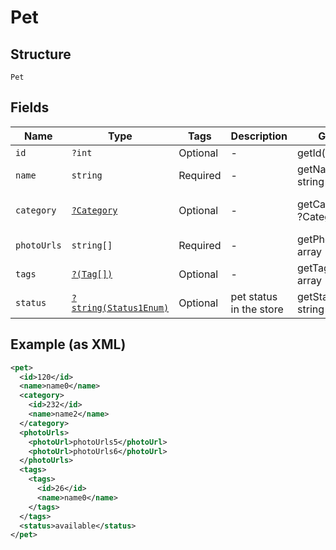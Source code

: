 
# Pet

## Structure

`Pet`

## Fields

| Name | Type | Tags | Description | Getter | Setter |
|  --- | --- | --- | --- | --- | --- |
| `id` | `?int` | Optional | - | getId(): ?int | setId(?int id): void |
| `name` | `string` | Required | - | getName(): string | setName(string name): void |
| `category` | [`?Category`](../../doc/models/category.md) | Optional | - | getCategory(): ?Category | setCategory(?Category category): void |
| `photoUrls` | `string[]` | Required | - | getPhotoUrls(): array | setPhotoUrls(array photoUrls): void |
| `tags` | [`?(Tag[])`](../../doc/models/tag.md) | Optional | - | getTags(): ?array | setTags(?array tags): void |
| `status` | [`?string(Status1Enum)`](../../doc/models/status-1-enum.md) | Optional | pet status in the store | getStatus(): ?string | setStatus(?string status): void |

## Example (as XML)

```xml
<pet>
  <id>120</id>
  <name>name0</name>
  <category>
    <id>232</id>
    <name>name2</name>
  </category>
  <photoUrls>
    <photoUrl>photoUrls5</photoUrl>
    <photoUrl>photoUrls6</photoUrl>
  </photoUrls>
  <tags>
    <tags>
      <id>26</id>
      <name>name0</name>
    </tags>
  </tags>
  <status>available</status>
</pet>
```

